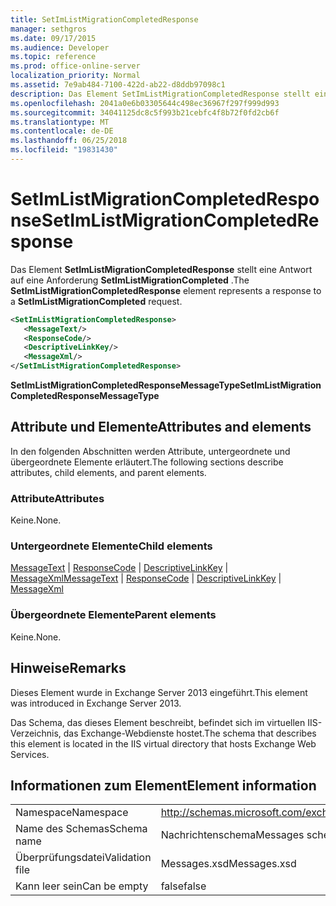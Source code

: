 ```yaml
---
title: SetImListMigrationCompletedResponse
manager: sethgros
ms.date: 09/17/2015
ms.audience: Developer
ms.topic: reference
ms.prod: office-online-server
localization_priority: Normal
ms.assetid: 7e9ab484-7100-422d-ab22-d8ddb97098c1
description: Das Element SetImListMigrationCompletedResponse stellt eine Antwort auf eine Anforderung SetImListMigrationCompleted.
ms.openlocfilehash: 2041a0e6b03305644c498ec36967f297f999d993
ms.sourcegitcommit: 34041125dc8c5f993b21cebfc4f8b72f0fd2cb6f
ms.translationtype: MT
ms.contentlocale: de-DE
ms.lasthandoff: 06/25/2018
ms.locfileid: "19831430"
---
```

# <a name="setimlistmigrationcompletedresponse"></a><span data-ttu-id="e9abe-103">SetImListMigrationCompletedResponse</span><span class="sxs-lookup"><span data-stu-id="e9abe-103">SetImListMigrationCompletedResponse</span></span>

<span data-ttu-id="e9abe-104">Das Element **SetImListMigrationCompletedResponse** stellt eine Antwort auf eine Anforderung **SetImListMigrationCompleted** .</span><span class="sxs-lookup"><span data-stu-id="e9abe-104">The **SetImListMigrationCompletedResponse** element represents a response to a **SetImListMigrationCompleted** request.</span></span> 
  
```XML
<SetImListMigrationCompletedResponse>
   <MessageText/>
   <ResponseCode/>
   <DescriptiveLinkKey/>
   <MessageXml/>
</SetImListMigrationCompletedResponse>
```

 <span data-ttu-id="e9abe-105">**SetImListMigrationCompletedResponseMessageType**</span><span class="sxs-lookup"><span data-stu-id="e9abe-105">**SetImListMigrationCompletedResponseMessageType**</span></span>
## <a name="attributes-and-elements"></a><span data-ttu-id="e9abe-106">Attribute und Elemente</span><span class="sxs-lookup"><span data-stu-id="e9abe-106">Attributes and elements</span></span>

<span data-ttu-id="e9abe-107">In den folgenden Abschnitten werden Attribute, untergeordnete und übergeordnete Elemente erläutert.</span><span class="sxs-lookup"><span data-stu-id="e9abe-107">The following sections describe attributes, child elements, and parent elements.</span></span>
  
### <a name="attributes"></a><span data-ttu-id="e9abe-108">Attribute</span><span class="sxs-lookup"><span data-stu-id="e9abe-108">Attributes</span></span>

<span data-ttu-id="e9abe-109">Keine.</span><span class="sxs-lookup"><span data-stu-id="e9abe-109">None.</span></span>
  
### <a name="child-elements"></a><span data-ttu-id="e9abe-110">Untergeordnete Elemente</span><span class="sxs-lookup"><span data-stu-id="e9abe-110">Child elements</span></span>

<span data-ttu-id="e9abe-111">[MessageText](messagetext.md) | [ResponseCode](responsecode.md) | [DescriptiveLinkKey](descriptivelinkkey.md) | [MessageXml](messagexml.md)</span><span class="sxs-lookup"><span data-stu-id="e9abe-111">[MessageText](messagetext.md) | [ResponseCode](responsecode.md) | [DescriptiveLinkKey](descriptivelinkkey.md) | [MessageXml](messagexml.md)</span></span>
  
### <a name="parent-elements"></a><span data-ttu-id="e9abe-112">Übergeordnete Elemente</span><span class="sxs-lookup"><span data-stu-id="e9abe-112">Parent elements</span></span>

<span data-ttu-id="e9abe-113">Keine.</span><span class="sxs-lookup"><span data-stu-id="e9abe-113">None.</span></span>
  
## <a name="remarks"></a><span data-ttu-id="e9abe-114">Hinweise</span><span class="sxs-lookup"><span data-stu-id="e9abe-114">Remarks</span></span>

<span data-ttu-id="e9abe-115">Dieses Element wurde in Exchange Server 2013 eingeführt.</span><span class="sxs-lookup"><span data-stu-id="e9abe-115">This element was introduced in Exchange Server 2013.</span></span>
  
<span data-ttu-id="e9abe-116">Das Schema, das dieses Element beschreibt, befindet sich im virtuellen IIS-Verzeichnis, das Exchange-Webdienste hostet.</span><span class="sxs-lookup"><span data-stu-id="e9abe-116">The schema that describes this element is located in the IIS virtual directory that hosts Exchange Web Services.</span></span>
  
## <a name="element-information"></a><span data-ttu-id="e9abe-117">Informationen zum Element</span><span class="sxs-lookup"><span data-stu-id="e9abe-117">Element information</span></span>

|||
|:-----|:-----|
|<span data-ttu-id="e9abe-118">Namespace</span><span class="sxs-lookup"><span data-stu-id="e9abe-118">Namespace</span></span>  <br/> |http://schemas.microsoft.com/exchange/services/2006/messages  <br/> |
|<span data-ttu-id="e9abe-119">Name des Schemas</span><span class="sxs-lookup"><span data-stu-id="e9abe-119">Schema name</span></span>  <br/> |<span data-ttu-id="e9abe-120">Nachrichtenschema</span><span class="sxs-lookup"><span data-stu-id="e9abe-120">Messages schema</span></span>  <br/> |
|<span data-ttu-id="e9abe-121">Überprüfungsdatei</span><span class="sxs-lookup"><span data-stu-id="e9abe-121">Validation file</span></span>  <br/> |<span data-ttu-id="e9abe-122">Messages.xsd</span><span class="sxs-lookup"><span data-stu-id="e9abe-122">Messages.xsd</span></span>  <br/> |
|<span data-ttu-id="e9abe-123">Kann leer sein</span><span class="sxs-lookup"><span data-stu-id="e9abe-123">Can be empty</span></span>  <br/> |<span data-ttu-id="e9abe-124">false</span><span class="sxs-lookup"><span data-stu-id="e9abe-124">false</span></span>  <br/> |
   


